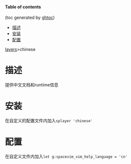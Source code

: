 #### Table of contents
(toc generated by [ghtoc](https://github.com/sk1418/ghtoc))
- [描述](#描述)
- [安装](#安装)
- [配置](#配置)

[layers](../layers.md)>chinese

# 描述

提供中文文档和runtime信息

# 安装

在自定义的配置文件内加入`splayer 'chinese'`

# 配置

在自定义文件内加入`let g:spacevim_vim_help_language = 'cn'`




